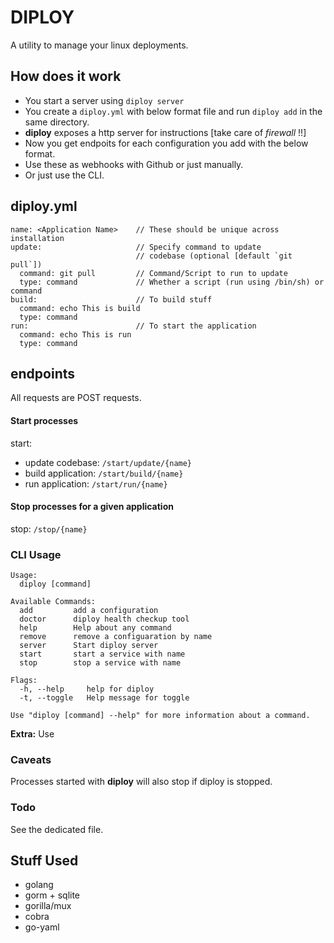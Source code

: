 # DIPLOY

A utility to manage your linux deployments.

## How does it work

- You start a server using `diploy server`
- You create a `diploy.yml` with below format file and run `diploy add` in the same directory.
- **diploy** exposes a http server for instructions [take care of *firewall* !!]
- Now you get endpoits for each configuration you add with the below format.
- Use these as webhooks with Github or just manually.
- Or just use the CLI.

## diploy.yml

```
name: <Application Name>    // These should be unique across installation
update:                     // Specify command to update
                            // codebase (optional [default `git pull`])
  command: git pull         // Command/Script to run to update
  type: command             // Whether a script (run using /bin/sh) or command
build:                      // To build stuff
  command: echo This is build
  type: command
run:                        // To start the application
  command: echo This is run
  type: command
```

## endpoints
All requests are POST requests.

#### Start processes
start:
  - update codebase: `/start/update/{name}`
  - build application: `/start/build/{name}`
  - run application: `/start/run/{name}`

<!-- #### Add an application [IDK why this is there]
<!-- TODO: fix this -->
<!-- add:
    `/add` <br/>
    Body: diploy.yml file (stringified ["Content-Type": "text/plain"]) -->

#### Stop processes for a given application
stop:
    `/stop/{name}`


### CLI Usage

```
Usage:
  diploy [command]

Available Commands:
  add         add a configuration
  doctor      diploy health checkup tool
  help        Help about any command
  remove      remove a configuaration by name
  server      Start diploy server
  start       start a service with name
  stop        stop a service with name

Flags:
  -h, --help     help for diploy
  -t, --toggle   Help message for toggle

Use "diploy [command] --help" for more information about a command.
```

**Extra:** Use

### Caveats
Processes started with **diploy** will also stop if diploy is stopped.

### Todo
See the dedicated file.


## Stuff Used

- golang
- gorm + sqlite
- gorilla/mux
- cobra
- go-yaml